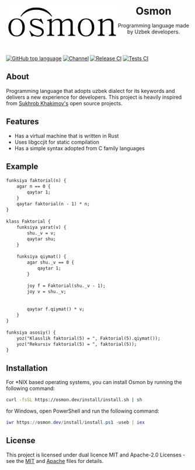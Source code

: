 
<header>
<picture>
  <source media="(prefers-color-scheme: dark)" srcset="https://github.com/osmon-lang/.github/raw/main/ASSETS/Osmon%20White.png">
  <img alt="Osmon's Logo" height="100" align="left" src="https://github.com/osmon-lang/.github/raw/main/ASSETS/Osmon%20Black.png">
</picture>
<h1 style="display: inline">Osmon</h1>

Programming language made by Uzbek developers.

</header>

[![GitHub top language](https://img.shields.io/github/languages/top/osmon-lang/osmon?color=232323&logo=github&labelColor=232323)](https://github.com/osmon-lang/osmon)
[![Channel](https://img.shields.io/badge/telegram-grey?color=232323&label=chat&logo=telegram&labelColor=232323)](https://t.me/osmonlang)
[![Release CI](https://img.shields.io/github/actions/workflow/status/osmon-lang/osmon/release.yaml?color=232323&label=release&logo=github-actions&labelColor=232323)](https://github.com/osmon-lang/osmon/actions/workflows/release.yaml)
[![Tests CI](https://img.shields.io/github/actions/workflow/status/osmon-lang/osmon/test.yaml?color=232323&label=test&logo=github-actions&labelColor=232323)](https://github.com/osmon-lang/osmon/actions/workflows/test.yaml)
 
## About

Programming language that adopts uzbek dialect for its keywords and delivers a new experience for developers. This project is heavily 
inspired from [Sukhrob Khakimov's](https://github.com/sukhrobkhakimov) open source projects.

## Features

- Has a virtual machine that is written in Rust
- Uses libgccjit for static compilation
- Has a simple syntax adopted from C family languages

## Example

```
funksiya faktorial(n) {
    agar n == 0 {
        qaytar 1;
    }
    qaytar faktorial(n - 1) * n;
}

klass Faktorial {
    funksiya yarat(v) {
        shu._v = v;
        qaytar shu;
    }

    funksiya qiymat() {
        agar shu._v == 0 {
            qaytar 1;
        }

        joy f = Faktorial(shu._v - 1);
        joy v = shu._v;


        qaytar f.qiymat() * v;
    }
}

funksiya asosiy() {
    yoz("Klasslik faktorial(5) = ", Faktorial(5).qiymat());
    yoz("Rekursiv faktorial(5) = ", faktorial(5));
}
```

## Installation

For *NIX based operating systems, you can install Osmon by running the following command:

```bash
curl -fsSL https://osmon.dev/install/install.sh | sh
```

for Windows, open PowerShell and run the following command:

```powershell
iwr https://osmon.dev/install/install.ps1 -useb | iex
```

## License

This project is licensed under dual licence MIT and Apache-2.0 Licenses - see the [MIT](../license-mit) and [Apache](../license-apache) files for details.